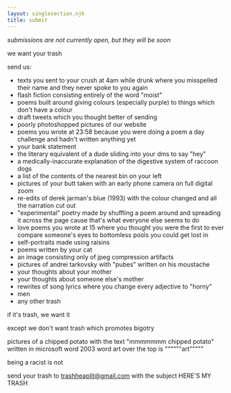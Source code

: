```yaml
---
layout: singlesection.njk
title: submit
---
```


_submissions are not currently open, but they will be soon_

we want your trash

send us:

- texts you sent to your crush at 4am while drunk where you misspelled their name and they never spoke to you again
- flash fiction consisting entirely of the word "moist"
- poems built around giving colours (especially purple) to things which don't have a colour
- draft tweets which you thought better of sending
- poorly photoshopped pictures of our website
- poems you wrote at 23:58 because you were doing a poem a day challenge and hadn't written anything yet
- your bank statement
- the literary equivalent of a dude sliding into your dms to say "hey"
- a medically-inaccurate explanation of the digestive system of raccoon dogs
- a list of the contents of the nearest bin on your left
- pictures of your butt taken with an early phone camera on full digital zoom
- re-edits of derek jarman's blue (1993) with the colour changed and all the narration cut out
- "experimental" poetry made by shuffling a poem around and spreading it across the page cause that's what everyone else seems to do
- love poems you wrote at 15 where you thought you were the first to ever compare someone's eyes to bottomless pools you could get lost in
- self-portraits made using raisins
- poems written by your cat
- an image consisting only of jpeg compression artifacts
- pictures of andrei tarkovsky with "pubes" written on his moustache
- your thoughts about your mother
- your thoughts about someone else's mother
- rewrites of song lyrics where you change every adjective to "horny"
- men
- any other trash

if it's trash, we want it

except we don't want trash which promotes bigotry 

pictures of a chipped potato with the text "mmmmmmm chipped potato" written in microsoft word 2003 word art over the top is """"""art"""""

being a racist is not

send your trash to [trashheaplit@gmail.com](mailto:trashheaplit@gmail.com) with the subject HERE'S MY TRASH